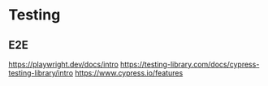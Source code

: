 # Testing

## E2E
https://playwright.dev/docs/intro
https://testing-library.com/docs/cypress-testing-library/intro
https://www.cypress.io/features
